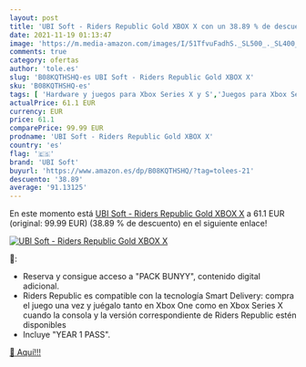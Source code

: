 ```yaml
---
layout: post
title: 'UBI Soft - Riders Republic Gold XBOX X con un 38.89 % de descuento'
date: 2021-11-19 01:13:47
image: 'https://m.media-amazon.com/images/I/51TfvuFadhS._SL500_._SL400_.jpg'
comments: true
category: ofertas
author: 'tole.es'
slug: 'B08KQTHSHQ-es UBI Soft - Riders Republic Gold XBOX X'
sku: 'B08KQTHSHQ-es'
tags: [ 'Hardware y juegos para Xbox Series X y S','Juegos para Xbox Series X y S','Videojuegos','ubi soft','xbox', ]
actualPrice: 61.1 EUR
currency: EUR
price: 61.1
comparePrice: 99.99 EUR
prodname: 'UBI Soft - Riders Republic Gold XBOX X'
country: 'es'
flag: '🇪🇸'
brand: 'UBI Soft'
buyurl: 'https://www.amazon.es/dp/B08KQTHSHQ/?tag=tolees-21'
descuento: '38.89'
average: '91.13125'
---
```


En este momento está [UBI Soft - Riders Republic Gold XBOX X](https://www.amazon.es/dp/B08KQTHSHQ/?tag=tolees-21) a 61.1 EUR (original: 99.99 EUR) (38.89 %  de descuento) en el siguiente enlace!

[![UBI Soft - Riders Republic Gold XBOX X](https://m.media-amazon.com/images/I/51TfvuFadhS._SL500_._SL400_.jpg)](https://www.amazon.es/dp/B08KQTHSHQ/?tag=tolees-21)

🔎:

- Reserva y consigue acceso a "PACK BUNYY", contenido digital adicional.
- Riders Republic es compatible con la tecnología Smart Delivery: compra el juego una vez y juégalo tanto en Xbox One como en Xbox Series X cuando la consola y la versión correspondiente de Riders Republic estén disponibles
- Incluye "YEAR 1 PASS".

[🛒 Aquí!!!](https://www.amazon.es/dp/B08KQTHSHQ/?tag=tolees-21)
